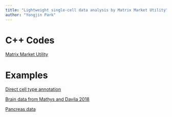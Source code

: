 ```yaml
---
title: "Lightweight single-cell data analysis by Matrix Market Utility"
author: "Yongjin Park"
---
```


# C++ Codes

[Matrix Market Utility](https://github.com/ypark/mmutil)

# Examples

[Direct cell type annotation](example_annotate_cells.html)

[Brain data from Mathys and Davila 2018](example_brain_2018-05-03.html)

[Pancreas data](example_pancreas_2018-08-13.html)

